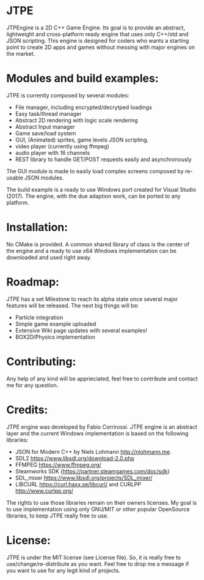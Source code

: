 # JTPE

JTPEngine is a 2D C++ Game Engine.
Its goal is to provide an abstract, lightweight and cross-platform ready engine that uses only C++/std and JSON scripting.
This engine is designed for coders who wants a starting point to create 2D apps and games without messing with major engines on the market.

# Modules and build examples:
JTPE is currently composed by several modules:
- File manager, including encrypted/decrytped loadings
- Easy task/thread manager
- Abstract 2D rendering with logic scale rendering
- Abstract Input manager
- Game save/load system
- GUI, (Animated) sprites, game levels JSON scripting.
- video player (currently using ffmpeg)
- audio player with 16 channels
- REST library to handle GET/POST requests easily and asynchronously

The GUI module is made to easily load complex screens composed by re-usable JSON modules.

The build example is a ready to use Windows port created for Visual Studio (2017).
The engine, with the due adaption work, can be ported to any platform.

# Installation: 
No CMake is provided. A common shared library of class is the center of the engine and a ready to use x64 Windows implementation can be downloaded and used right away.

# Roadmap:
JTPE has a set Milestone to reach its alpha state once several major features will be released.
The next big things will be:
- Particle integration
- Simple game example uploaded
- Extensive Wiki page updates with several examples!
- BOX2D/Physics implementation

# Contributing:
Any help of any kind will be apprieciated, feel free to contribute and contact me for any question.

# Credits: 
JTPE engine was developed by Fabio Corrirossi.
JTPE engine is an abstract layer and the current Windows implementation is based on the following libraries:
- JSON for Modern C++ by Niels Lohmann <http://nlohmann.me>.
- SDL2 https://www.libsdl.org/download-2.0.php
- FFMPEG https://www.ffmpeg.org/
- Steamworks SDK (https://partner.steamgames.com/doc/sdk)
- SDL_mixer https://www.libsdl.org/projects/SDL_mixer/
- LIBCURL https://curl.haxx.se/libcurl/ and CURLPP http://www.curlpp.org/

The rights to use those libraries remain on their owners licenses.
My goal is to use implementation using only GNU/MIT or other popular OpenSource libraries, to keep JTPE really free to use.

# License:
JTPE is under the MIT license (see License file).
So, it is really free to use/change/re-distribute as you want.
Feel free to drop me a message if you want to use for any legit kind of projects.
